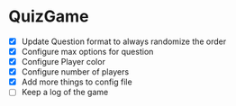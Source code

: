 # QuizGame

- [x] Update Question format to always randomize the order
- [x] Configure max options for question
- [x] Configure Player color
- [x] Configure number of players
- [x] Add more things to config file  
- [ ] Keep a log of the game